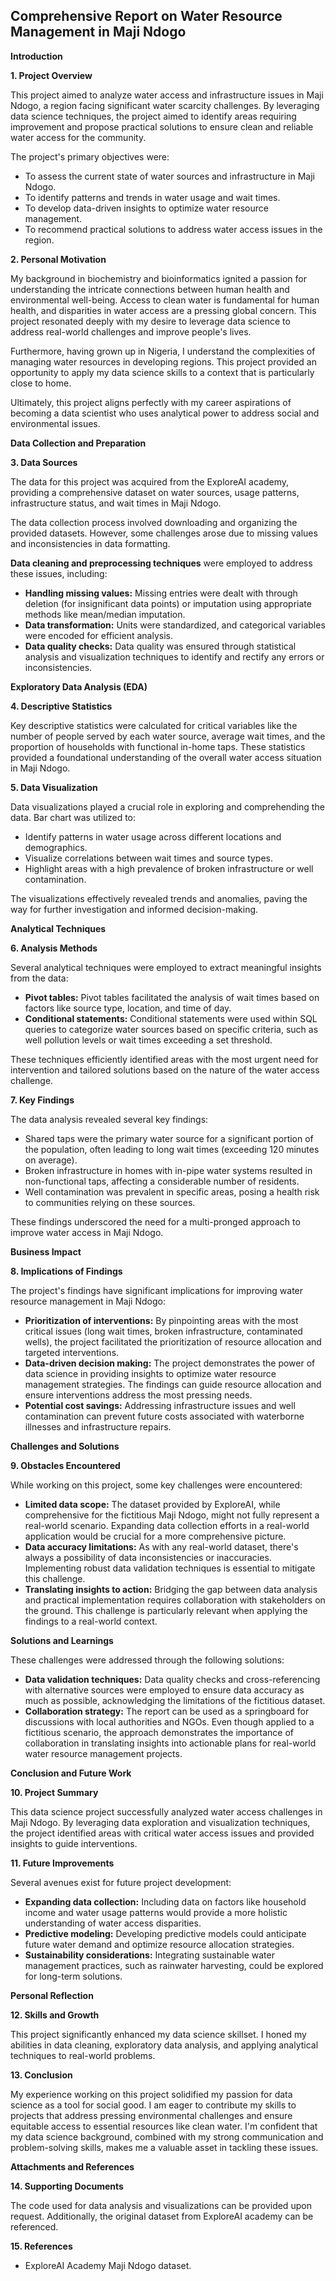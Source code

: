 ## Comprehensive Report on Water Resource Management in Maji Ndogo

**Introduction**

**1. Project Overview**

This project aimed to analyze water access and infrastructure issues in Maji Ndogo, a region facing significant water scarcity challenges. By leveraging data science techniques, the project aimed to identify areas requiring improvement and propose practical solutions to ensure clean and reliable water access for the community. 

The project's primary objectives were:

* To assess the current state of water sources and infrastructure in Maji Ndogo.
* To identify patterns and trends in water usage and wait times.
* To develop data-driven insights to optimize water resource management.
* To recommend practical solutions to address water access issues in the region. 

**2. Personal Motivation**

My background in biochemistry and bioinformatics ignited a passion for understanding the intricate connections between human health and environmental well-being. Access to clean water is fundamental for human health, and disparities in water access are a pressing global concern. This project resonated deeply with my desire to leverage data science to address real-world challenges and improve people's lives.

Furthermore, having grown up in Nigeria, I understand the complexities of managing water resources in developing regions. This project provided an opportunity to apply my data science skills to a context that is particularly close to home. 

Ultimately, this project aligns perfectly with my career aspirations of becoming a data scientist who uses analytical power to address social and environmental issues.

**Data Collection and Preparation**

**3. Data Sources**

The data for this project was acquired from the ExploreAI academy, providing a comprehensive dataset on water sources, usage patterns, infrastructure status, and wait times in Maji Ndogo.

The data collection process involved downloading and organizing the provided datasets. However, some challenges arose due to missing values and inconsistencies in data formatting.

**Data cleaning and preprocessing techniques** were employed to address these issues, including:

* **Handling missing values:** Missing entries were dealt with through deletion (for insignificant data points) or imputation using appropriate methods like mean/median imputation. 
* **Data transformation:** Units were standardized, and categorical variables were encoded for efficient analysis.
* **Data quality checks:** Data quality was ensured through statistical analysis and visualization techniques to identify and rectify any errors or inconsistencies.

**Exploratory Data Analysis (EDA)**

**4. Descriptive Statistics**

Key descriptive statistics were calculated for critical variables like the number of people served by each water source, average wait times, and the proportion of households with functional in-home taps. These statistics provided a foundational understanding of the overall water access situation in Maji Ndogo.

**5. Data Visualization**

Data visualizations played a crucial role in exploring and comprehending the data. Bar chart was utilized to:

* Identify patterns in water usage across different locations and demographics.
* Visualize correlations between wait times and source types.
* Highlight areas with a high prevalence of broken infrastructure or well contamination.

The visualizations effectively revealed trends and anomalies, paving the way for further investigation and informed decision-making.

**Analytical Techniques**

**6. Analysis Methods**

Several analytical techniques were employed to extract meaningful insights from the data:

* **Pivot tables:** Pivot tables facilitated the analysis of wait times based on factors like source type, location, and time of day.
* **Conditional statements:** Conditional statements were used within SQL queries to categorize water sources based on specific criteria, such as well pollution levels or wait times exceeding a set threshold.

These techniques efficiently identified areas with the most urgent need for intervention and tailored solutions based on the nature of the water access challenge.

**7. Key Findings**

The data analysis revealed several key findings:

* Shared taps were the primary water source for a significant portion of the population, often leading to long wait times (exceeding 120 minutes on average).
* Broken infrastructure in homes with in-pipe water systems resulted in non-functional taps, affecting a considerable number of residents.
* Well contamination was prevalent in specific areas, posing a health risk to communities relying on these sources.

These findings underscored the need for a multi-pronged approach to improve water access in Maji Ndogo.

**Business Impact**

**8. Implications of Findings**

The project's findings have significant implications for improving water resource management in Maji Ndogo:

* **Prioritization of interventions:** By pinpointing areas with the most critical issues (long wait times, broken infrastructure, contaminated wells), the project facilitated the prioritization of resource allocation and targeted interventions.
* **Data-driven decision making:** The project demonstrates the power of data science in providing insights to optimize water resource management strategies. The findings can guide resource allocation and ensure interventions address the most pressing needs.
* **Potential cost savings:** Addressing infrastructure issues and well contamination can prevent future costs associated with waterborne illnesses and infrastructure repairs. 

**Challenges and Solutions**

**9. Obstacles Encountered**

While working on this project, some key challenges were encountered:

* **Limited data scope:** The dataset provided by ExploreAI, while comprehensive for the fictitious Maji Ndogo, might not fully represent a real-world scenario. Expanding data collection efforts in a real-world application would be crucial for a more comprehensive picture.
* **Data accuracy limitations:** As with any real-world dataset, there's always a possibility of data inconsistencies or inaccuracies. Implementing robust data validation techniques is essential to mitigate this challenge.
* **Translating insights to action:** Bridging the gap between data analysis and practical implementation requires collaboration with stakeholders on the ground. This challenge is particularly relevant when applying the findings to a real-world context.

**Solutions and Learnings**

These challenges were addressed through the following solutions:

* **Data validation techniques:**  Data quality checks and cross-referencing with alternative sources were employed to ensure data accuracy as much as possible, acknowledging the limitations of the fictitious dataset.
* **Collaboration strategy:**  The report can be used as a springboard for discussions with local authorities and NGOs. Even though applied to a fictitious scenario, the approach demonstrates the importance of collaboration in translating insights into actionable plans for real-world water resource management projects.

**Conclusion and Future Work**

**10. Project Summary**

This data science project successfully analyzed water access challenges in Maji Ndogo. By leveraging data exploration and visualization techniques, the project identified areas with critical water access issues and provided insights to guide interventions.

**11. Future Improvements**

Several avenues exist for future project development:

* **Expanding data collection:**  Including data on factors like household income and water usage patterns would provide a more holistic understanding of water access disparities.
* **Predictive modeling:** Developing predictive models could anticipate future water demand and optimize resource allocation strategies.
* **Sustainability considerations:**  Integrating sustainable water management practices, such as rainwater harvesting, could be explored for long-term solutions.

**Personal Reflection**

**12. Skills and Growth**

This project significantly enhanced my data science skillset. I honed my abilities in data cleaning, exploratory data analysis, and applying analytical techniques to real-world problems. 

**13. Conclusion**

My experience working on this project solidified my passion for data science as a tool for social good.  I am eager to contribute my skills to projects that address pressing environmental challenges and ensure equitable access to essential resources like clean water.  I'm confident that my data science background, combined with my strong communication and problem-solving skills, makes me a valuable asset in tackling these issues.

**Attachments and References**

**14. Supporting Documents**

The code used for data analysis and visualizations can be provided upon request. Additionally, the original dataset from ExploreAI academy can be referenced.

**15. References**

* ExploreAI Academy Maji Ndogo dataset.
